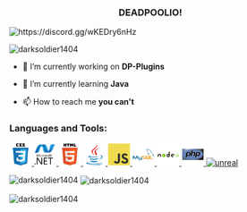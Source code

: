 <h3 align="center">DEADPOOLIO!</h3>
<img src="https://discordapp.com/api/guilds/740288168716140605/widget.png?style=banner4" alt="https://discord.gg/wKEDry6nHz"/>

<p align="left"> <img src="https://komarev.com/ghpvc/?username=darksoldier1404&label=Profile%20views&color=0e75b6&style=flat" alt="darksoldier1404" /> </p>

- 🔭 I’m currently working on **DP-Plugins**

- 🌱 I’m currently learning **Java**

- 📫 How to reach me **you can't**


<h3 align="left">Languages and Tools:</h3>
<p align="left"> <a href="https://www.w3schools.com/css/" target="_blank"> <img src="https://raw.githubusercontent.com/devicons/devicon/master/icons/css3/css3-original-wordmark.svg" alt="css3" width="40" height="40"/> </a> <a href="https://dotnet.microsoft.com/" target="_blank"> <img src="https://raw.githubusercontent.com/devicons/devicon/master/icons/dot-net/dot-net-original-wordmark.svg" alt="dotnet" width="40" height="40"/> </a> <a href="https://www.w3.org/html/" target="_blank"> <img src="https://raw.githubusercontent.com/devicons/devicon/master/icons/html5/html5-original-wordmark.svg" alt="html5" width="40" height="40"/> </a> <a href="https://www.java.com" target="_blank"> <img src="https://raw.githubusercontent.com/devicons/devicon/master/icons/java/java-original.svg" alt="java" width="40" height="40"/> </a> <a href="https://developer.mozilla.org/en-US/docs/Web/JavaScript" target="_blank"> <img src="https://raw.githubusercontent.com/devicons/devicon/master/icons/javascript/javascript-original.svg" alt="javascript" width="40" height="40"/> </a> <a href="https://www.mysql.com/" target="_blank"> <img src="https://raw.githubusercontent.com/devicons/devicon/master/icons/mysql/mysql-original-wordmark.svg" alt="mysql" width="40" height="40"/> </a> <a href="https://nodejs.org" target="_blank"> <img src="https://raw.githubusercontent.com/devicons/devicon/master/icons/nodejs/nodejs-original-wordmark.svg" alt="nodejs" width="40" height="40"/> </a> <a href="https://www.php.net" target="_blank"> <img src="https://raw.githubusercontent.com/devicons/devicon/master/icons/php/php-original.svg" alt="php" width="40" height="40"/> </a> <a href="https://unrealengine.com/" target="_blank"> <img src="https://raw.githubusercontent.com/kenangundogan/fontisto/036b7eca71aab1bef8e6a0518f7329f13ed62f6b/icons/svg/brand/unreal-engine.svg" alt="unreal" width="40" height="40"/> </a> </p>

<p><img align="left" src="https://github-readme-stats.vercel.app/api/top-langs?username=darksoldier1404&show_icons=true&locale=en&layout=compact" alt="darksoldier1404" /></p>

<p>&nbsp;<img align="center" src="https://github-readme-stats.vercel.app/api?username=darksoldier1404&show_icons=true&locale=en" alt="darksoldier1404" /></p>

<p><img align="center" src="https://github-readme-streak-stats.herokuapp.com/?user=darksoldier1404&" alt="darksoldier1404" /></p>

